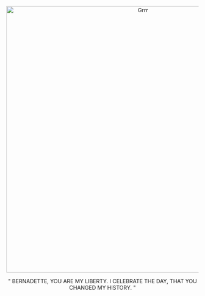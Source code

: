 
<p align="center">
<img width="700" src="https://i.pinimg.com/originals/89/5a/5d/895a5dba29f48f606c0b747f8ab5a183.jpg" alt="Grrr">
</p>


<p align="center">
" BERNADETTE, YOU ARE MY LIBERTY. I CELEBRATE THE DAY, THAT YOU CHANGED MY HISTORY. "
